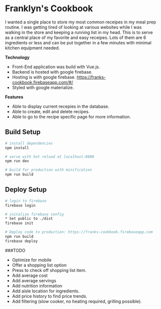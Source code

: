 # Franklyn's Cookbook
I wanted a single place to store my most common receipes in my meal prep routine. I was getting tired of looking at various websites while I was walking in the store and keeping a running list in my head. This is to serve as a central place of my favorite and easy receipes. Lots of them are 6 ingredients or less and can be put together in a few minutes with minimal kitchen equipment needed.

**Technology**
* Front-End application was build with Vue.js.
* Backend is hosted with google firebase.
* Hosting is with google firebase. https://franks-cookbook.firebaseapp.com/#/
* Styled with google materialize.

**Features**
* Able to display current recepies in the database.
* Able to create, edit and delete recipes.
* Able to go to the recipe specific page for more information.

## Build Setup

``` bash
# install dependencies
npm install

# serve with hot reload at localhost:8080
npm run dev

# build for production with minification
npm run build
```
## Deploy Setup

``` bash
# login to firebase
firebase login

# initalize firebase config
* Set public to ./dist
firebase init

# Deploy code to production: https://franks-cookbook.firebaseapp.com
npm run build
firebase deploy
```

###TODO
* Optimize for mobile
* Offer a shopping list option
* Press to check off shopping list item.
* Add average cost
* Add average servings
* Add nutrition information
* Add aisle location for ingredients.
* Add price history to find price trends.
* Add filtering (slow cooker, no heating required, grilling possible).
